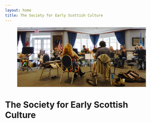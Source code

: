 ```yaml
---
layout: home
title: The Society for Early Scottish Culture
---
```


<figure class="hero-image">
  <img src="/assets/images/fiddle-camp.jpg">
</figure>

<h1 class="centered"> The Society for Early Scottish Culture</h1>
